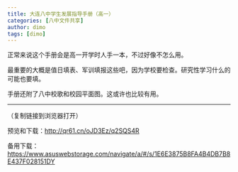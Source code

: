 ```yaml
---
title: 大连八中学生发展指导手册（高一）
categories: [八中文件共享]
author: dimo
tags: [dimo]
---
```


正常来说这个手册会是高一开学时人手一本，不过好像不怎么用。

最重要的大概是值日填表、军训填报这些吧，因为学校要检查。研究性学习什么的可能也要填。

手册还附了八中校歌和校园平面图。这或许也比较有用。

---

（复制链接到浏览器打开）

预览和下载：http://qr61.cn/oJD3Ez/q2SQS4R

备用下载：https://www.asuswebstorage.com/navigate/a/#/s/1E6E3875B8FA4B4DB7B8E437F028151DY